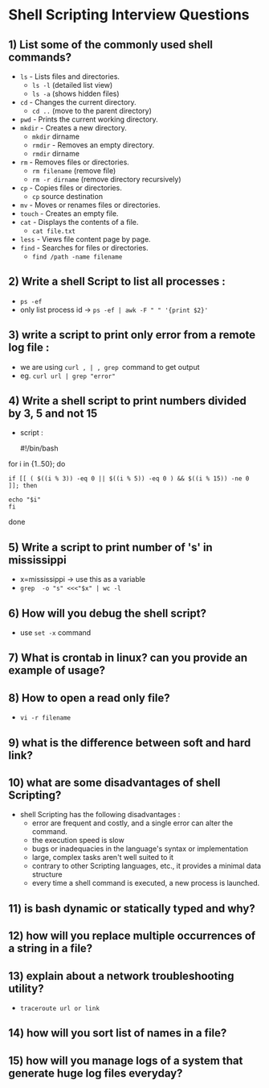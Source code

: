 
# Shell Scripting Interview Questions

## 1) List some of the commonly used shell commands?
- ```ls``` - Lists files and directories.
    - ```ls -l``` (detailed list view)
    - ```ls -a``` (shows hidden files)
- ```cd``` - Changes the current directory.
    - ```cd ..``` (move to the parent directory)
- ```pwd``` - Prints the current working directory.
- ```mkdir``` - Creates a new directory.
    - ```mkdir``` dirname
    - ```rmdir``` - Removes an empty directory.
    - ```rmdir``` dirname
- ```rm``` - Removes files or directories.
    - ```rm filename``` (remove file)
    - ```rm -r dirname``` (remove directory recursively)
- ```cp``` - Copies files or directories.
    - ```cp``` source destination
- ```mv``` - Moves or renames files or directories.
- ```touch``` - Creates an empty file.
- ```cat``` - Displays the contents of a file.
    - ```cat file.txt```
- ```less``` - Views file content page by page.
- ```find``` - Searches for files or directories.
    - ```find /path -name filename```


## 2) Write a shell Script to list all processes : 
- ```ps -ef```
- only list process id -> ```ps -ef | awk -F " " '{print $2}'```


## 3) write a script to print only error from a remote log file : 

- we are using ```curl , | , grep ```command to get output
- eg. ```curl url | grep "error"``` 

## 4) Write a shell script to print numbers divided by 3, 5 and not 15 
- script : 
    
    #!/bin/bash
    
for i in {1..50}; do

    if [[ ( $((i % 3)) -eq 0 || $((i % 5)) -eq 0 ) && $((i % 15)) -ne 0 ]]; then

    echo "$i"
    fi

done

## 5) Write a script to print number of 's' in mississippi
- x=mississippi  -> use this as a variable 
- ```grep  -o "s" <<<"$x" | wc -l```

## 6) How will you debug the shell script?
- use ```set -x``` command

## 7) What is crontab in linux? can you provide an example of usage?

## 8) How to open a read only file?
- ```vi -r filename```

## 9) what is the difference between soft and hard link?

## 10) what are some disadvantages of shell Scripting?
- shell Scripting has the following disadvantages :
    - error are frequent and costly, and a single error can alter the command.
    - the execution speed is slow
    - bugs or inadequacies in the language's syntax or implementation 
    - large, complex tasks aren't well suited to it 
    - contrary to other Scripting languages, etc., it provides a minimal data structure 
    - every time a shell command is executed, a new process is launched.


## 11) is bash dynamic or statically typed and why?

## 12) how will you replace multiple occurrences of a string in a file?

## 13) explain about a network troubleshooting utility?
- ```traceroute url or link ```

## 14) how will you sort list of names in a file?

## 15) how will you manage logs of a system that generate huge log files everyday? 
